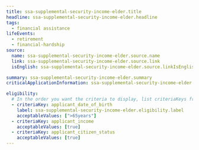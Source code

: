 ```yaml
---
title: ssa-supplemental-security-income-elder.title
headline: ssa-supplemental-security-income-elder.headline
tags:
  - financial assistance
lifeEvents:
  - retirement
  - financial-hardship
source:
  name: ssa-supplemental-security-income-elder.source.name
  link: ssa-supplemental-security-income-elder.source.link
  isEnglish: ssa-supplemental-security-income-elder.source.linkIsEnglish

summary: ssa-supplemental-security-income-elder.summary
criticalApplicationInformation: ssa-supplemental-security-income-elder.criticalApplicationInformation

eligibility:
  # In the order you want the criteria to display, list criteriaKeys from the csv here, each followed by a comma-separated list of which values indicate eligibility for that criteria. Wrap individual values in quotes if they have inner commas.
  - criteriaKey: applicant_date_of_birth
    label: ssa-supplemental-security-income-elder.eligibility.label
    acceptableValues: [">65years"]
  - criteriaKey: applicant_income
    acceptableValues: [true]
  - criteriaKey: applicant_citizen_status
    acceptableValues: [true]
---
```

